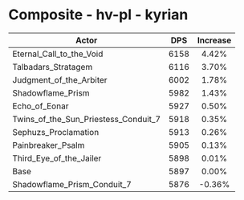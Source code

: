# Composite - hv-pl - kyrian
| Actor | DPS | Increase |
|---|:---:|:---:|
|Eternal_Call_to_the_Void|6158|4.42%|
|Talbadars_Stratagem|6116|3.70%|
|Judgment_of_the_Arbiter|6002|1.78%|
|Shadowflame_Prism|5982|1.43%|
|Echo_of_Eonar|5927|0.50%|
|Twins_of_the_Sun_Priestess_Conduit_7|5918|0.35%|
|Sephuzs_Proclamation|5913|0.26%|
|Painbreaker_Psalm|5905|0.13%|
|Third_Eye_of_the_Jailer|5898|0.01%|
|Base|5897|0.00%|
|Shadowflame_Prism_Conduit_7|5876|-0.36%|
